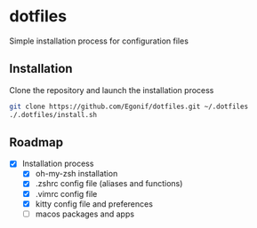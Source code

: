 # dotfiles

Simple installation process for configuration files

## Installation
Clone the repository and launch the installation process
```sh
git clone https://github.com/Egonif/dotfiles.git ~/.dotfiles
./.dotfiles/install.sh
```

## Roadmap
- [x] Installation process
    - [x] oh-my-zsh installation
    - [x] .zshrc config file (aliases and functions)
    - [x] .vimrc config file
    - [x] kitty config file and preferences
    - [ ] macos packages and apps
